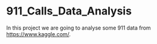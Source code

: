 # 911_Calls_Data_Analysis
In this project we are going to analyse some 911 data from https://www.kaggle.com/.
